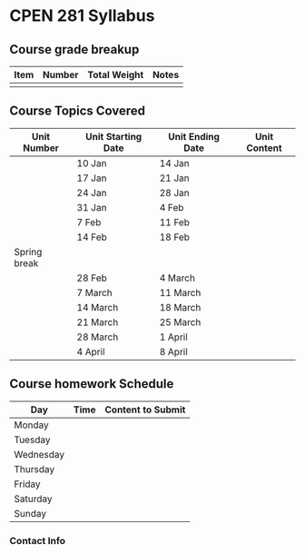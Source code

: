 # CPEN 281 Syllabus

## Course grade breakup

| Item | Number | Total Weight | Notes |
| ---- | ------ | ------------ | ----- |
|      |        |              |       |


## Course Topics Covered

| Unit Number  | Unit Starting Date | Unit Ending Date | Unit Content |
| ------------ | ------------------ | ---------------- | ------------ |
|              | 10 Jan             | 14 Jan           |              |
|              | 17 Jan             | 21 Jan           |              |
|              | 24 Jan             | 28 Jan           |              |
|              | 31 Jan             | 4 Feb            |              |
|              | 7 Feb              | 11 Feb           |              |
|              | 14 Feb             | 18 Feb           |              |
| Spring break |                    |                  |              |
|              | 28 Feb             | 4 March          |              |
|              | 7 March            | 11 March         |              |
|              | 14 March           | 18 March         |              |
|              | 21 March           | 25 March         |              |
|              | 28 March           | 1 April          |              |
|              | 4 April            | 8 April          |              |




## Course homework Schedule
| Day       | Time | Content to Submit |
| --------- | ---- | ----------------- |
| Monday    |      |                   |
| Tuesday   |      |                   |
| Wednesday |      |                   |
| Thursday  |      |                   |
| Friday    |      |                   |
| Saturday  |      |                   |
| Sunday    |      |                   |


### Contact Info



